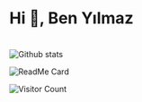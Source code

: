 # Hi 👋, Ben Yılmaz<h1>
  ![Github stats](https://github-readme-stats.vercel.app/api?username=yilmaziyigun)
  
  ![ReadMe Card](https://github-readme-stats.vercel.app/api/pin/?username=yilmaziyigun&repo=prison-pursuit)


![Visitor Count](https://profile-counter.glitch.me/{yilmaziyigun}/count.svg)
